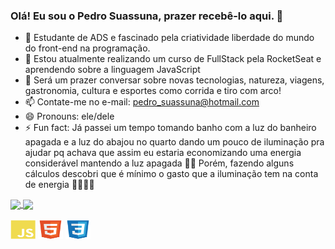 ### Olá! Eu sou o Pedro Suassuna, prazer recebê-lo aqui. 👋



- 🔭 Estudante de ADS e fascinado pela criatividade liberdade do mundo do front-end na programação.
- 🌱 Estou atualmente realizando um curso de FullStack pela RocketSeat e aprendendo sobre a linguagem JavaScript
- 💬 Será um prazer conversar sobre novas tecnologias, natureza, viagens, gastronomia, cultura e esportes como corrida e tiro com arco! 
- 📫 Contate-me no e-mail: pedro_suassuna@hotmail.com
- 😄 Pronouns: ele/dele
- ⚡ Fun fact: Já passei um tempo tomando banho com a luz do banheiro apagada e a luz do abajou no quarto dando um pouco de iluminação pra ajudar pq achava que assim eu estaria economizando uma energia considerável mantendo a luz apagada 🤯😅 Porém, fazendo alguns cálculos descobri que é mínimo o gasto que a iluminação tem na conta de energia 🤣🤣🤣🤣

<div>
  <a href="https://beacons.ai/Pedro_suassuna">
    <img height="180em" align="center" src="https://github-readme-stats.vercel.app/api?username=Pedro-suassuna&count_private=true&show_icons=true&theme=midnight-purple&text_color=black" />
  </a>
  <a href="https://github.com/Pedro-suassuna/github-readme-stats">
    <img height="180em" align="center" src="https://github-readme-stats.vercel.app/api/top-langs/?username=Pedro-suassuna&layout=compact&theme=midnight-purple" />
  </a>
 </div>

<div style="display: inline_block"><br>
  <img align="center" alt="Rafa-Js" height="30" width="40" src="https://raw.githubusercontent.com/devicons/devicon/master/icons/javascript/javascript-plain.svg">
  <img align="center" alt="Rafa-HTML" height="30" width="40" src="https://raw.githubusercontent.com/devicons/devicon/master/icons/html5/html5-original.svg">
  <img align="center" alt="Rafa-CSS" height="30" width="40" src="https://raw.githubusercontent.com/devicons/devicon/master/icons/css3/css3-original.svg">
</div>
